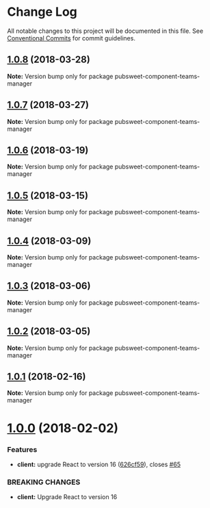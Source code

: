 # Change Log

All notable changes to this project will be documented in this file.
See [Conventional Commits](https://conventionalcommits.org) for commit guidelines.

<a name="1.0.8"></a>
## [1.0.8](https://gitlab.coko.foundation/pubsweet/pubsweet/compare/pubsweet-component-teams-manager@1.0.7...pubsweet-component-teams-manager@1.0.8) (2018-03-28)




**Note:** Version bump only for package pubsweet-component-teams-manager

<a name="1.0.7"></a>
## [1.0.7](https://gitlab.coko.foundation/pubsweet/pubsweet/compare/pubsweet-component-teams-manager@1.0.6...pubsweet-component-teams-manager@1.0.7) (2018-03-27)




**Note:** Version bump only for package pubsweet-component-teams-manager

<a name="1.0.6"></a>
## [1.0.6](https://gitlab.coko.foundation/pubsweet/pubsweet/compare/pubsweet-component-teams-manager@1.0.5...pubsweet-component-teams-manager@1.0.6) (2018-03-19)




**Note:** Version bump only for package pubsweet-component-teams-manager

<a name="1.0.5"></a>
## [1.0.5](https://gitlab.coko.foundation/pubsweet/pubsweet/compare/pubsweet-component-teams-manager@1.0.4...pubsweet-component-teams-manager@1.0.5) (2018-03-15)




**Note:** Version bump only for package pubsweet-component-teams-manager

<a name="1.0.4"></a>

## [1.0.4](https://gitlab.coko.foundation/pubsweet/pubsweet/compare/pubsweet-component-teams-manager@1.0.3...pubsweet-component-teams-manager@1.0.4) (2018-03-09)

**Note:** Version bump only for package pubsweet-component-teams-manager

<a name="1.0.3"></a>

## [1.0.3](https://gitlab.coko.foundation/pubsweet/pubsweet/compare/pubsweet-component-teams-manager@1.0.2...pubsweet-component-teams-manager@1.0.3) (2018-03-06)

**Note:** Version bump only for package pubsweet-component-teams-manager

<a name="1.0.2"></a>

## [1.0.2](https://gitlab.coko.foundation/pubsweet/pubsweet/compare/pubsweet-component-teams-manager@1.0.1...pubsweet-component-teams-manager@1.0.2) (2018-03-05)

**Note:** Version bump only for package pubsweet-component-teams-manager

<a name="1.0.1"></a>

## [1.0.1](https://gitlab.coko.foundation/pubsweet/pubsweet/compare/pubsweet-component-teams-manager@1.0.0...pubsweet-component-teams-manager@1.0.1) (2018-02-16)

**Note:** Version bump only for package pubsweet-component-teams-manager

<a name="1.0.0"></a>

# [1.0.0](https://gitlab.coko.foundation/pubsweet/pubsweet/compare/pubsweet-component-teams-manager@0.3.2...pubsweet-component-teams-manager@1.0.0) (2018-02-02)

### Features

* **client:** upgrade React to version 16 ([626cf59](https://gitlab.coko.foundation/pubsweet/pubsweet/commit/626cf59)), closes [#65](https://gitlab.coko.foundation/pubsweet/pubsweet/issues/65)

### BREAKING CHANGES

* **client:** Upgrade React to version 16
